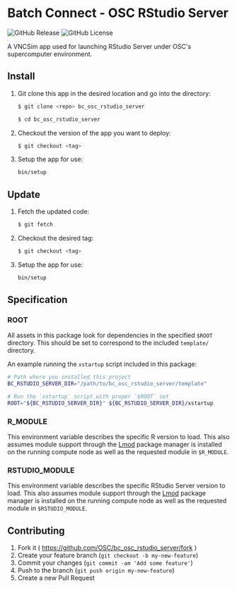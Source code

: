 # Batch Connect - OSC RStudio Server

![GitHub Release](https://img.shields.io/github/release/osc/bc_osc_rstudio_server.svg)
![GitHub License](https://img.shields.io/github/license/osc/bc_osc_rstudio_server.svg)

A VNCSim app used for launching RStudio Server under OSC's supercomputer
environment.

## Install

1. Git clone this app in the desired location and go into the directory:

   ```sh
   $ git clone <repo> bc_osc_rstudio_server

   $ cd bc_osc_rstudio_server
   ```

2. Checkout the version of the app you want to deploy:

   ```sh
   $ git checkout <tag>
   ```

3. Setup the app for use:

   ```sh
   bin/setup
   ```

## Update

1. Fetch the updated code:

   ```sh
   $ git fetch
   ```

2. Checkout the desired tag:

   ```sh
   $ git checkout <tag>
   ```

3. Setup the app for use:

   ```sh
   bin/setup
   ```

## Specification

### ROOT

All assets in this package look for dependencies in the specified `$ROOT`
directory. This should be set to correspond to the included `template/`
directory.

An example running the `xstartup` script included in this package:

```sh
# Path where you installed this project
BC_RSTUDIO_SERVER_DIR="/path/to/bc_osc_rstudio_server/template"

# Run the `xstartup` script with proper `$ROOT` set
ROOT="${BC_RSTUDIO_SERVER_DIR}" ${BC_RSTUDIO_SERVER_DIR}/xstartup
```

### R_MODULE

This environment variable describes the specific R version to load. This also
assumes module support through the
[Lmod](https://www.tacc.utexas.edu/research-development/tacc-projects/lmod)
package manager is installed on the running compute node as well as the
requested module in `$R_MODULE`.

### RSTUDIO_MODULE

This environment variable describes the specific RStudio Server version to
load. This also assumes module support through the
[Lmod](https://www.tacc.utexas.edu/research-development/tacc-projects/lmod)
package manager is installed on the running compute node as well as the
requested module in `$RSTUDIO_MODULE`.

## Contributing

1. Fork it ( https://github.com/OSC/bc_osc_rstudio_server/fork )
2. Create your feature branch (`git checkout -b my-new-feature`)
3. Commit your changes (`git commit -am 'Add some feature'`)
4. Push to the branch (`git push origin my-new-feature`)
5. Create a new Pull Request
